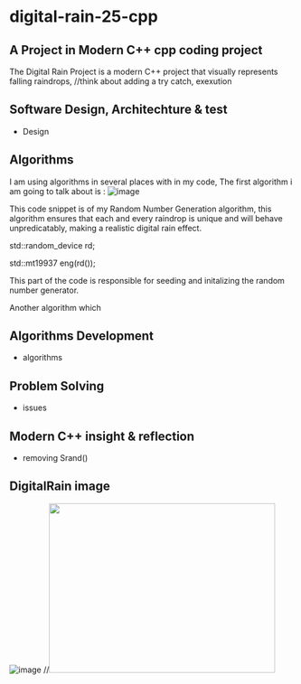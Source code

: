# digital-rain-25-cpp


A Project in Modern C++ cpp coding project
--
The Digital Rain Project is a modern C++ project that visually represents falling raindrops,
//think about adding a try catch, exexution 

## Software Design, Architechture & test
- Design
## Algorithms
I am using algorithms in several places with in my code, The first algorithm i am going to talk about is
: ![image](https://github.com/user-attachments/assets/bcf3c05b-2794-4197-89d3-ebf4d1c30b08)

This code snippet is of my Random Number Generation algorithm, this algorithm ensures that
each and every raindrop is unique and will behave unpredicatably, making a realistic digital 
rain effect.

std::random_device rd;

std::mt19937 eng(rd());

This part of the code is responsible for seeding and initalizing the random number generator.

Another algorithm which 

## Algorithms Development
- algorithms
## Problem Solving
- issues
## Modern C++ insight & reflection
- removing Srand()
## DigitalRain image
![image](https://github.com/user-attachments/assets/c54e1a61-13da-4280-9fcd-28213220c0ee)
//<img src="https://raw.githubusercontent.com/G00406014/digital-rain-25-cpp/main/docs/assets/images/DigitalRainDev1.png" width="400" height="300">
